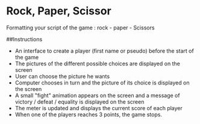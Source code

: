 # Rock, Paper, Scissor

Formatting your script of the game : rock - paper - Scissors

##Instructions

* An interface to create a player (first name or pseudo) before the start of the game
* The pictures of the different possible choices are displayed on the screen
* User can choose the picture he wants
* Computer chooses in turn and the picture of its choice is displayed on the screen
* A small "fight" animation appears on the screen and a message of victory / defeat / equality is displayed on the screen
* The meter is updated and displays the current score of each player
* When one of the players reaches 3 points, the game stops.
